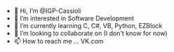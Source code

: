 - 👋 Hi, I’m @IGP-Cassioli
- 👀 I’m interested in Software Development
- 🌱 I’m currently learning C, C#, VB, Python, EZBlock
- 💞️ I’m looking to collaborate on (I don't know for now)
- 📫 How to reach me ... VK.com

<!---
IGP-Cassioli/IGP-Cassioli is a ✨ special ✨ repository because its `README.md` (this file) appears on your GitHub profile.
You can click the Preview link to take a look at your changes.
--->
